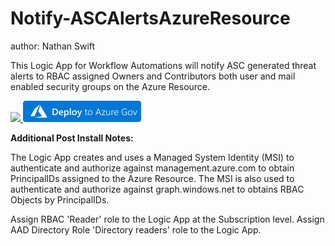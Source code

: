 # Notify-ASCAlertsAzureResource
author: Nathan Swift

This Logic App for Workflow Automations will notify ASC generated threat alerts to RBAC assigned Owners and Contributors both user and mail enabled security groups on the Azure Resource.

<a href="https://portal.azure.com/#create/Microsoft.Template/uri/https%3A%2F%2Fraw.githubusercontent.com%2FAzure%2FAzure-Security-Center%2Fmaster%2FWorkflow%2520automation%2FNotify-ASCAlertsAzureResource%2Fazuredeploy.json" target="_blank">
    <img src="https://aka.ms/deploytoazurebutton"/>
</a>
<a href="https://portal.azure.us/#create/Microsoft.Template/uri/https%3A%2F%2Fraw.githubusercontent.com%2FAzure%2FAzure-Security-Center%2Fmaster%2FWorkflow%2520automation%2FNotify-ASCAlertsAzureResource%2Fazuredeploy.json" target="_blank">
<img src="https://raw.githubusercontent.com/Azure/azure-quickstart-templates/master/1-CONTRIBUTION-GUIDE/images/deploytoazuregov.png"/>
</a>

**Additional Post Install Notes:**

The Logic App creates and uses a Managed System Identity (MSI) to authenticate and authorize against management.azure.com to obtain PrincipalIDs assigned to the Azure Resource. The MSI is also used to authenticate and authorize against graph.windows.net to obtains RBAC Objects by PrincipalIDs. 

Assign RBAC 'Reader' role to the Logic App at the Subscription level.
Assign AAD Directory Role 'Directory readers' role to the Logic App.